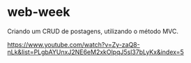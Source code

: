 # web-week
Criando um CRUD de postagens, utilizando o método MVC. 


https://www.youtube.com/watch?v=Zy-zaQ8-nLk&list=PLgbAYUnxJ2NE6eM2xkOlpqJ5sl37bLyKx&index=5